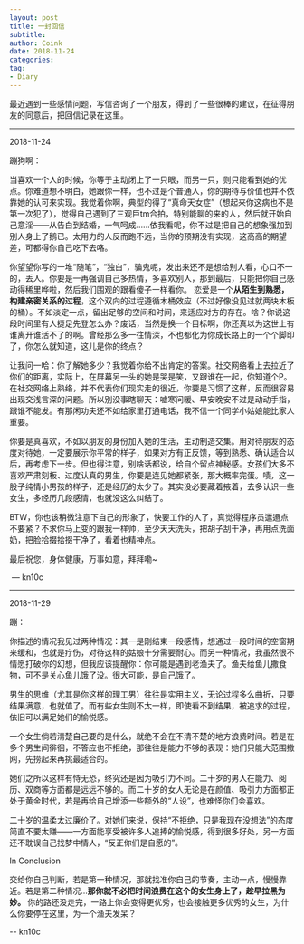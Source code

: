 ```yaml
---
layout: post
title: 一封回信
subtitle: 
author: Coink
date: 2018-11-24
categories:
tag:
- Diary
---
```


最近遇到一些感情问题，写信咨询了一个朋友，得到了一些很棒的建议，在征得朋友的同意后，把回信记录在这里。



---

 2018-11-24

蹦狗啊：



当喜欢一个人的时候，你等于主动闭上了一只眼，而另一只，则只能看到她的优点。你难道想不明白，她跟你一样，也不过是个普通人，你的期待与价值也并不依靠她的认可来实现。我觉着你啊，典型的得了“真命天女症”（想起来你这病也不是第一次犯了），觉得自己遇到了三观巨tm合拍，特别能聊的来的人，然后就开始自己意淫——从告白到结婚，一气呵成…...依我看呢，你不过是把自己的想象强加到别人身上了鹅已。太用力的人反而跑不远，当你的预期没有实现，这高高的期望差，可都得你自己吃下去咯。



你望望你写的一堆“随笔”，“独白”，骗鬼呢，发出来还不是想给别人看，心口不一的，丢人。你要是一再强调自己多热情，多喜欢别人，那到最后，只能把你自己感动得稀里哗啦，然后我们围观的跟看傻子一样看你。 恋爱是一个**从陌生到熟悉，构建亲密关系的过程**，这个双向的过程遵循木桶效应（不过好像没见过就两块木板的桶）。不如淡定一点，留出足够的空间和时间，来适应对方的存在。啥？你说这段时间里有人捷足先登怎么办？废话，当然是换一个目标啊，你还真以为这世上有谁离开谁活不了的啊。曾经那么多一往情深，不也都化为你成长路上的一个个脚印了，你怎么就知道，这儿是你的终点？




让我问一哈：你了解她多少？我觉着你给不出肯定的答案。社交网络看上去拉近了你们的距离，实际上，在屏幕另一头的她是哭是笑，又跟谁在一起，你知道个P。在社交网络上熟络，并不代表你们现实走的很近，你要是习惯了这样，反而很容易出现交浅言深的问题。所以别没事瞎聊天：嘘寒问暖、早安晚安不过是动动手指，跟谁不能发。有那闲功夫还不如给家里打通电话，我不信一个同学小姑娘能比家人重要。



你要是真喜欢，不如以朋友的身份加入她的生活，主动制造交集。用对待朋友的态度对待她，一定要展示你平常的样子，如果对方有正反馈，等到熟悉、确认适合以后，再考虑下一步。但也得注意，别啥话都说，给自个留点神秘感。女孩们大多不喜欢严肃刻板、过度认真的男生，你要是连见她都紧张，那大概率完蛋。啧，这一股子纯情小男孩的样子，还是经历的太少了。其实没必要藏着掖着，去多认识一些女生，多经历几段感情，也就没这么纠结了。



BTW，你也该稍微注意下自己的形象了，快要工作的人了，真觉得程序员邋遢点不要紧？不求你马上变的跟我一样帅，至少天天洗头，把胡子刮干净，再用点洗面奶，把脸拾掇拾掇干净了，看着也精神点。



最后祝您，身体健康，万事如意，拜拜嘞~





​																				— kn10c





---

2018-11-29

蹦：



你描述的情况我见过两种情况：其一是刚结束一段感情，想通过一段时间的空窗期来缓和，也就是疗伤，对待这样的姑娘十分需要耐心。而另一种情况，我虽然很不情愿打破你的幻想，但我应该提醒你：你可能是遇到老渔夫了。渔夫给鱼儿撒食物，可不是关心鱼儿饿了没。很大可能，是自己饿了。

男生的思维（尤其是你这样的理工男）往往是实用主义，无论过程多么曲折，只要结果满意，也就值了。而有些女生则不太一样，即使看不到结果，被追求的过程，依旧可以满足她们的愉悦感。

一个女生倘若清楚自己要的是什么，就绝不会在不清不楚的地方浪费时间。若是在多个男生间徘徊，不答应也不拒绝，那往往是能力不够的表现：她们只能大范围撒网，先捞起来再挑最适合的。

她们之所以这样有恃无恐，终究还是因为吸引力不同。二十岁的男人在能力、阅历、双商等方面都是远远不够的。而二十岁的女人无论是在颜值、吸引力方面都正处于黄金时代，若是再给自己增添一些额外的“人设”，也难怪你们会喜欢。

二十岁的温柔太过廉价了。对她们来说，保持“不拒绝，只是我现在没想法”的态度简直不要太赚——一方面能享受被许多人追捧的愉悦感，得到很多好处，另一方面还不耽误自己找梦中情人，“反正你们是自愿的”。

In Conclusion

交给你自己判断，若是第一种情况，那就找准你自己的节奏，主动一点，慢慢靠近。若是第二种情况...**那你就不必把时间浪费在这个的女生身上了，趁早拉黑为妙。** 你的路还没走完，一路上你会变得更优秀，也会接触更多优秀的女生，为什么你要停在这里，为一个渔夫发呆？



-- kn10c